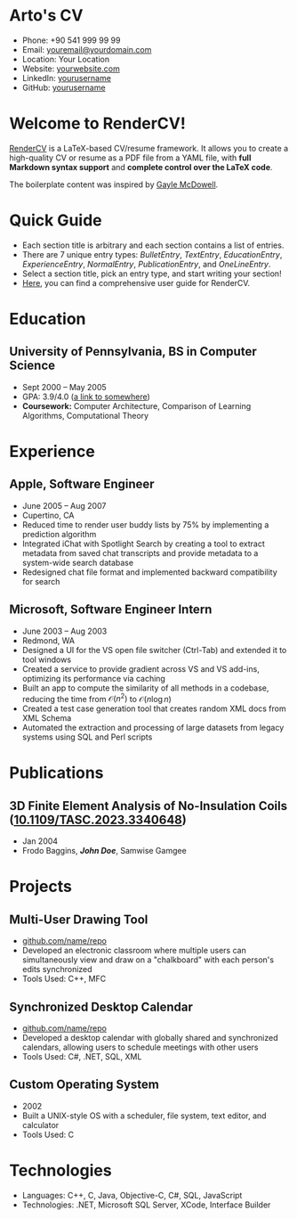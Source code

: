 # Arto's CV

- Phone: +90 541 999 99 99
- Email: [youremail@yourdomain.com](mailto:youremail@yourdomain.com)
- Location: Your Location
- Website: [yourwebsite.com](https://yourwebsite.com/)
- LinkedIn: [yourusername](https://linkedin.com/in/yourusername)
- GitHub: [yourusername](https://github.com/yourusername)

# Welcome to RenderCV!

[RenderCV](https://github.com/sinaatalay/rendercv) is a LaTeX-based CV/resume framework. It allows you to create a high-quality CV or resume as a PDF file from a YAML file, with **full Markdown syntax support** and **complete control over the LaTeX code**.

The boilerplate content was inspired by [Gayle McDowell](https://github.com/dnl-blkv/mcdowell-cv).

# Quick Guide

- Each section title is arbitrary and each section contains a list of entries.
- There are 7 unique entry types: _BulletEntry_, _TextEntry_, _EducationEntry_, _ExperienceEntry_, _NormalEntry_, _PublicationEntry_, and _OneLineEntry_.
- Select a section title, pick an entry type, and start writing your section!
- [Here](https://docs.rendercv.com/user_guide/), you can find a comprehensive user guide for RenderCV.

# Education

## University of Pennsylvania, BS in Computer Science

- Sept 2000 – May 2005
- GPA: 3.9/4.0 ([a link to somewhere](https://example.com))
- **Coursework:** Computer Architecture, Comparison of Learning Algorithms, Computational Theory

# Experience

## Apple, Software Engineer

- June 2005 – Aug 2007
- Cupertino, CA
- Reduced time to render user buddy lists by 75% by implementing a prediction algorithm
- Integrated iChat with Spotlight Search by creating a tool to extract metadata from saved chat transcripts and provide metadata to a system-wide search database
- Redesigned chat file format and implemented backward compatibility for search

## Microsoft, Software Engineer Intern

- June 2003 – Aug 2003
- Redmond, WA
- Designed a UI for the VS open file switcher (Ctrl-Tab) and extended it to tool windows
- Created a service to provide gradient across VS and VS add-ins, optimizing its performance via caching
- Built an app to compute the similarity of all methods in a codebase, reducing the time from $\mathcal{O}(n^2)$ to $\mathcal{O}(n \log n)$
- Created a test case generation tool that creates random XML docs from XML Schema
- Automated the extraction and processing of large datasets from legacy systems using SQL and Perl scripts

# Publications

## 3D Finite Element Analysis of No-Insulation Coils ([10.1109/TASC.2023.3340648](https://doi.org/10.1109/TASC.2023.3340648))

- Jan 2004
- Frodo Baggins, **_John Doe_**, Samwise Gamgee

# Projects

## Multi-User Drawing Tool

- [github.com/name/repo](https://github.com/sinaatalay/rendercv)
- Developed an electronic classroom where multiple users can simultaneously view and draw on a "chalkboard" with each person's edits synchronized
- Tools Used: C++, MFC

## Synchronized Desktop Calendar

- [github.com/name/repo](https://github.com/sinaatalay/rendercv)
- Developed a desktop calendar with globally shared and synchronized calendars, allowing users to schedule meetings with other users
- Tools Used: C#, .NET, SQL, XML

## Custom Operating System

- 2002
- Built a UNIX-style OS with a scheduler, file system, text editor, and calculator
- Tools Used: C

# Technologies

- Languages: C++, C, Java, Objective-C, C#, SQL, JavaScript
- Technologies: .NET, Microsoft SQL Server, XCode, Interface Builder

